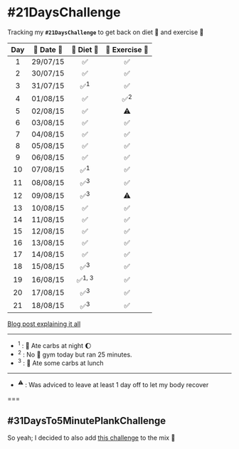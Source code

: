 # #21DaysChallenge
Tracking my **`#21DaysChallenge`** to get back on diet :herb: and exercise :muscle:

| Day | :calendar: Date :calendar: | :herb: Diet :herb: | :muscle: Exercise :muscle: |
|:---:|:-------------------------:|:------------------:|:--------------------------:|
|  1 | 29/07/15 | :white_check_mark:  | :white_check_mark:  |
|  2 | 30/07/15 | :white_check_mark:  | :white_check_mark:  |
|  3 | 31/07/15 | :white_check_mark:<sup>1</sup> | :white_check_mark: |
|  4 | 01/08/15 | :white_check_mark: | :white_check_mark:<sup>2</sup> |
|  5 | 02/08/15 | :white_check_mark: | :warning: |
|  6 | 03/08/15 | :white_check_mark: | :white_check_mark: |
|  7 | 04/08/15 | :white_check_mark: | :white_check_mark: |
|  8 | 05/08/15 | :white_check_mark: | :white_check_mark: |
|  9 | 06/08/15 | :white_check_mark: | :white_check_mark: |
| 10 | 07/08/15 | :white_check_mark:<sup>1</sup> | :white_check_mark: |
| 11 | 08/08/15 | :white_check_mark:<sup>3</sup> | :white_check_mark: |
| 12 | 09/08/15 | :white_check_mark:<sup>3</sup> | :warning: |
| 13 | 10/08/15 | :white_check_mark: | :white_check_mark: |
| 14 | 11/08/15 | :white_check_mark: | :white_check_mark: |
| 15 | 12/08/15 | :white_check_mark: | :white_check_mark: |
| 16 | 13/08/15 | :white_check_mark: | :white_check_mark: |
| 17 | 14/08/15 | :white_check_mark: | :white_check_mark: |
| 18 | 15/08/15 | :white_check_mark:<sup>3</sup> | :white_check_mark: |
| 19 | 16/08/15 | :white_check_mark:<sup>1, 3</sup> | :white_check_mark: |
| 20 | 17/08/15 | :white_check_mark:<sup>3</sup> | :white_check_mark: |
| 21 | 18/08/15 | :white_check_mark:<sup>3</sup> | :white_check_mark: |

[Blog post explaining it all](http://estebantorr.es/blog/2015/07/30/21DaysChallenge/)

--- 

* <sup>1</sup> : :bread: Ate carbs at night :moon:
* <sup>2</sup> : No :muscle: gym today but ran 25 minutes.
* <sup>3</sup> : :bread: Ate some carbs at lunch

---

* <sup>:warning:</sup> : Was adviced to leave at least 1 day off to let my body recover

===

## #31DaysTo5MinutePlankChallenge

So yeah; I decided to also add [this challenge](https://github.com/esttorhe/-30DaysTo5MinutePlankChallenge) to the mix :muscle:
